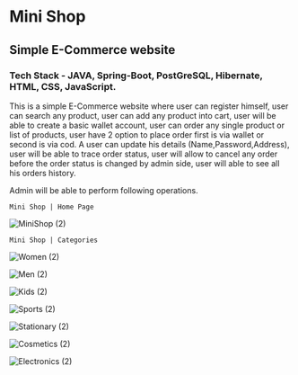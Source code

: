 # Mini Shop

## Simple E-Commerce website 

### Tech Stack - JAVA, Spring-Boot, PostGreSQL, Hibernate, HTML, CSS, JavaScript.

This is a simple E-Commerce website where user can register himself, user can search any product, user can add any product into cart, user will be able to create a basic wallet account, user can order any single product or list of products, user have 2 option to place order first is via wallet or second is via cod.
A user can update his details (Name,Password,Address), user will be able to trace order status, user will allow to cancel any order before the order status is  changed by admin side, user will able to see all his orders history.

Admin will be able to perform following operations.


`Mini Shop | Home Page`

![MiniShop (2)](https://user-images.githubusercontent.com/100134407/211047908-76d5b86e-235d-4154-916a-7b29640554ee.PNG)

`Mini Shop | Categories`

![Women (2)](https://user-images.githubusercontent.com/100134407/211048159-014b22a8-af5a-431f-b6c3-5021b3a8eb5b.PNG)

![Men (2)](https://user-images.githubusercontent.com/100134407/211048304-32cc0176-4649-4464-80ef-a59a1dd3b57a.PNG)

![Kids (2)](https://user-images.githubusercontent.com/100134407/211048409-026cb2fa-979e-4ad4-ad15-4df8050c6ba4.PNG)

![Sports (2)](https://user-images.githubusercontent.com/100134407/211048537-de59f4b4-e2ff-49c9-b728-c73140ddfe00.PNG)

![Stationary (2)](https://user-images.githubusercontent.com/100134407/211048890-3243d2b6-c1da-4a41-85fd-0ad8ffcebc30.PNG)

![Cosmetics (2)](https://user-images.githubusercontent.com/100134407/211048996-25849e6e-4f65-41fd-aa86-8e2971b640d7.PNG)

![Electronics (2)](https://user-images.githubusercontent.com/100134407/211049137-c19e47d8-e0ff-4477-bcfd-381f2fed2dcf.PNG)
